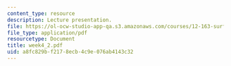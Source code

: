```yaml
---
content_type: resource
description: Lecture presentation.
file: https://ol-ocw-studio-app-qa.s3.amazonaws.com/courses/12-163-surface-processes-and-landscape-evolution-fall-2004/a8fc829bf2178ecb4c9e076ab4143c32_week4_2.pdf
file_type: application/pdf
resourcetype: Document
title: week4_2.pdf
uid: a8fc829b-f217-8ecb-4c9e-076ab4143c32
---
```

